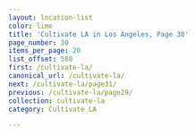 ```yaml
---
layout: location-list
color: lime
title: 'Cultivate LA in Los Angeles, Page 30'
page_number: 30
items_per_page: 20
list_offset: 580
first: /cultivate-la/
canonical_url: /cultivate-la/
next: /cultivate-la/page31/
previous: /cultivate-la/page29/
collection: cultivate-la
category: Cultivate LA

---
```

